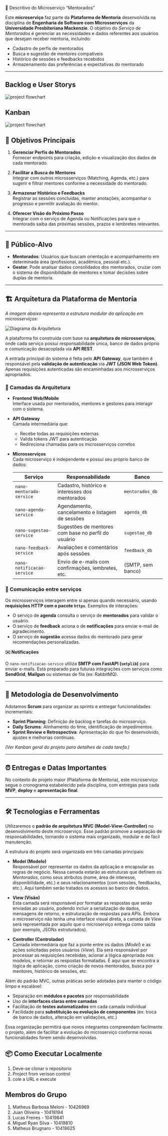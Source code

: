  🤝 Descritivo do Microserviço “Mentorados”

Este **microserviço** faz parte da **Plataforma de Mentoria** desenvolvida na disciplina de 
**Engenharia de Software com Microsserviços** da **Universidade Presbiteriana Mackenzie**. 
O objetivo do *Serviço de Mentorados* é gerenciar as necessidades e dados referentes aos 
usuários que desejam receber mentoria, incluindo:

- Cadastro de perfis de mentorados  
- Busca e sugestão de mentores compatíveis  
- Histórico de sessões e feedbacks recebidos  
- Armazenamento das preferências e expectativas do mentorado  

---
## Backlog e User Storys
![project flowchart](/imgs/userStoryeBacklog.png)


## Kanban
![project flowchart](/imgs/Kanbanmentorados.jpg)

## 🎯 Objetivos Principais

1. **Gerenciar Perfis de Mentorados**  
   Fornecer endpoints para criação, edição e visualização dos dados de cada mentorado.

2. **Facilitar a Busca de Mentores**  
   Integrar com outros microsserviços (Matching, Agenda, etc.) para sugerir e filtrar mentores 
   conforme a necessidade do mentorado.

3. **Armazenar Histórico e Feedbacks**  
   Registrar as sessões concluídas, manter anotações, acompanhar o progresso e permitir 
   avaliação do mentor.

4. **Oferecer Visão do Próximo Passo**  
   Integrar com o serviço de Agenda ou Notificações para que o mentorado saiba das próximas 
   sessões, prazos e lembretes relevantes.

---

## 👥 Público-Alvo

- **Mentorados**: Usuários que buscam orientação e acompanhamento em determinada área 
  (profissional, acadêmica, pessoal etc.).  
- **Gestor**: Pode analisar dados consolidados dos mentorados, cruzar com o sistema de 
  disponibilidade de mentores e tomar decisões sobre duplas de mentoria.

---
## 🏗️ Arquitetura da Plataforma de Mentoria

*A imagem abaixo representa a estrutura modular da aplicação em microsserviços:*

![Diagrama da Arquitetura](imgs/arquitetura_mentorado.jpg)

A plataforma foi construída com base na **arquitetura de microsserviços**, onde cada serviço possui responsabilidade única, banco de dados próprio e comunicação desacoplada via **API REST**.

A entrada principal do sistema é feita pelo **API Gateway**, que também é responsável pela **validação de autenticação** via **JWT (JSON Web Token)**. Apenas requisições autenticadas são encaminhadas aos microsserviços apropriados.

### 🔐 Camadas da Arquitetura

- **Frontend Web/Mobile**  
  Interface usada por mentorados, mentores e gestores para interagir com o sistema.

- **API Gateway**  
  Camada intermediária que:
  - Recebe todas as requisições externas
  - Valida tokens JWT para autenticação
  - Redireciona chamadas para os microsserviços corretos

- **Microsserviços**  
  Cada microserviço é independente e possui seu próprio banco de dados:

  | Serviço                   | Responsabilidade                                     | Banco               |
  |---------------------------|------------------------------------------------------|----------------------|
  | `nano-mentorado-service`  | Cadastro, histórico e interesses dos mentorados      | `mentorados_db`      |
  | `nano-agenda-service`     | Agendamento, cancelamento e listagem de sessões      | `agenda_db`          |
  | `nano-sugestao-service`   | Sugestões de mentores com base no perfil do usuário  | `sugestao_db`        |
  | `nano-feedback-service`   | Avaliações e comentários após sessões                | `feedback_db`        |
  | `nano-notificacao-service`| Envio de e-mails com confirmações, lembretes, etc.   | (SMTP, sem banco)    |

### 🔄 Comunicação entre serviços

Os microsserviços interagem entre si apenas quando necessário, usando **requisições HTTP com o pacote `httpx`**. Exemplos de interações:

- O serviço de **agenda** consulta o serviço de **mentorados** para validar o usuário.
- O serviço de **feedback** aciona o de **notificações** para enviar e-mail de agradecimento.
- O serviço de **sugestão** acessa dados do mentorado para gerar recomendações personalizadas.

**✉️ Notificações**

O `nano-notificacao-service` utiliza **SMTP com FastAPI (`smtplib`)** para enviar e-mails. Está preparado para futuras integrações com serviços como **SendGrid**, **Mailgun** ou sistemas de fila (ex: RabbitMQ).

---

## 🚀 Metodologia de Desenvolvimento

Adotamos **Scrum** para organizar as sprints e entregar funcionalidades incrementais:

- **Sprint Planning**: Definição de backlog e tarefas do microserviço.  
- **Daily Scrums**: Alinhamento do time, identificação de impedimentos.  
- **Sprint Review e Retrospectiva**: Apresentação do que foi desenvolvido, ajustes e melhorias 
  contínuas.

*(Ver Kanban geral do projeto para detalhes de cada tarefa.)*

---

## ⏰ Entregas e Datas Importantes

No contexto do projeto maior (Plataforma de Mentoria), este microserviço segue o cronograma 
estabelecido pela disciplina, com entregas para cada **MVP**, **deploy** e **apresentação final**.

---

## 🛠️ Tecnologias e Ferramentas

Utilizaremos o **padrão de arquitetura MVC (Model-View-Controller)** no desenvolvimento deste microserviço. Esse padrão promove a separação de responsabilidades, tornando o sistema mais organizado, modular e de fácil manutenção.

A estrutura do projeto será organizada em três camadas principais:

- **Model (Modelo)**  
  Responsável por representar os dados da aplicação e encapsular as regras de negócio. Nessa camada estarão as estruturas que definem os *Mentorados*, como seus atributos (nome, área de interesse, disponibilidade, etc.) e seus relacionamentos (com sessões, feedbacks, etc.). Aqui também serão tratados os acessos ao banco de dados.

- **View (Visão)**  
  Esta camada será responsável por formatar as respostas que serão enviadas ao usuário, podendo incluir a serialização de dados, mensagens de retorno, e estruturação de respostas para APIs. Embora o microserviço não tenha uma interface visual direta, a camada de *View* será representada por aquilo que o microserviço entrega como saída (por exemplo, JSONs estruturados).

- **Controller (Controlador)**  
  Camada intermediária que faz a ponte entre os dados (*Model*) e as ações solicitadas pelos usuários (*View*). Ela será responsável por processar as requisições recebidas, acionar a lógica apropriada nos modelos, e retornar as respostas formatadas. É aqui que se encontra a lógica de aplicação, como criação de novos mentorados, busca por mentores, histórico de sessões, etc.

Além do padrão MVC, outras práticas serão adotadas para manter o código limpo e escalável:

- Separação em **módulos e pacotes** por responsabilidade  
- Uso de **interfaces claras entre camadas**  
- Facilitação de **testes automatizados** em cada camada individual  
- Facilidade para **substituição ou evolução de componentes** (ex: troca de banco de dados, alteração em validações, etc.)

Essa organização permitirá que novos integrantes compreendam facilmente o projeto, além de facilitar a evolução do microserviço conforme novas funcionalidades forem sendo desenvolvidas.

## 📦 Como Executar Localmente

1. Deve-se clonar o repositorio
2. Project from verison control
3. cole a URL e execute


## Membros do Grupo

1. Matheus Barbosa Meloni - 10426969
2. Juan Oliveira - 10418194
3. Lucas Freires - 10419841
4. Miguel Ryan Silva - 10419810
5. Matheus Brugnaro - 10418625

